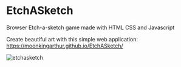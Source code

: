 # EtchASketch
Browser Etch-a-sketch game made with HTML CSS and Javascript

Create beautiful art with this simple web application: https://moonkingarthur.github.io/EtchASketch/

![etchasketch](https://user-images.githubusercontent.com/48981108/56345839-b287b800-618e-11e9-8634-cdd5ddb30a84.png)
